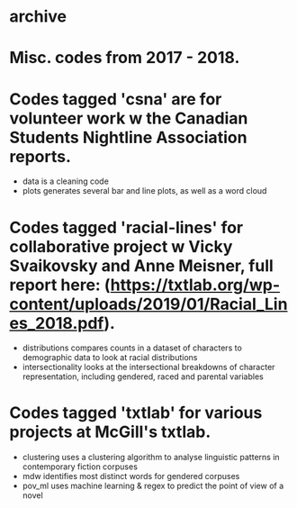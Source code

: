 # archive
# Misc. codes from 2017 - 2018. 

# Codes tagged 'csna' are for volunteer work w the Canadian Students Nightline Association reports. 
  - data is a cleaning code 
  - plots generates several bar and line plots, as well as a word cloud
# Codes tagged 'racial-lines' for collaborative project w Vicky Svaikovsky and Anne Meisner, full report here: (https://txtlab.org/wp-content/uploads/2019/01/Racial_Lines_2018.pdf). 
  - distributions compares counts in a dataset of characters to demographic data to look at racial distributions
  - intersectionality looks at the intersectional breakdowns of character representation, including gendered, raced and parental variables 
# Codes tagged 'txtlab' for various projects at McGill's txtlab.
  - clustering uses a clustering algorithm to analyse linguistic patterns in contemporary fiction corpuses
  - mdw identifies most distinct words for gendered corpuses
  - pov_ml uses machine learning & regex to predict the point of view of a novel 

